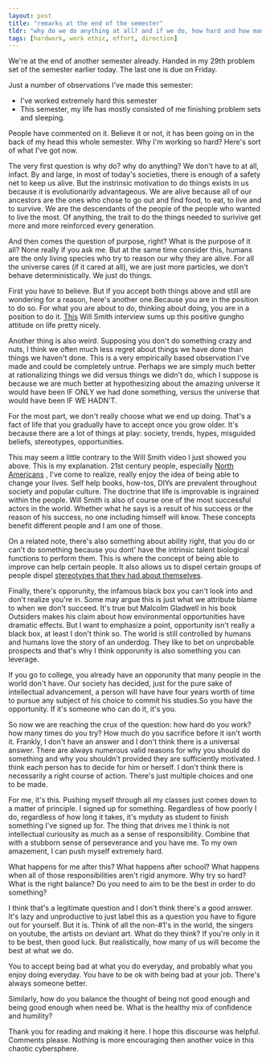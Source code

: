 ```yaml
---
layout: post
title: "remarks at the end of the semester"
tldr: "why do we do anything at all? and if we do, how hard and how many times do we try. The reason as to why I work."
tags: [hardwork, work ethic, effort, direction]
---
```


We're at the end of another semester already.
Handed in my 29th problem set of the semester earlier today. The last one is due on Friday.

Just a number of observations I've made this semester:
 * I've worked extremely hard this semester
 * This semester, my life has mostly consisted of me finishing problem sets and sleeping.

People have commented on it. Believe it or not, it has been going on in the back of my head this whole semester. Why I'm working so hard? Here's sort of what I've got now.

The very first question is why do? why do anything?
We don't have to at all, infact. By and large, in most of today's societies, there is enough
of a safety net to keep us alive.
But the instrinsic motivation to do things exists in us because it is evolutionarily advantageous. We are alive because all of our ancestors are the ones who chose to go out and find food, to eat, to live and to survive. We are the descendants of the people of the people who wanted to live the most. Of anything, the trait to do the things needed to surivive get more and more reinforced every generation.

And then comes the question of purpose, right?
What is the purpose of it all? None really if you ask me.
But at the same time consider this, humans are the only living species who try to reason our why they are alive. For all the universe cares (if it cared at all), we are just more particles, we don't behave deterministically. We just do things.

[1]: http://www.youtube.com/watch?v=C9thJm7_H68 

First you have to believe.
But if you accept both things above and still are wondering for a reason, here's another one.Because you are in the position to do so. For what you are about to do, thinking about doing, you are in a position to do it. [This][1] Will Smith interview sums up this positive gungho attitude on life pretty nicely.

Another thing is also weird. Supposing you don't do something crazy and nuts, I think we often much less regret about things we have done than things we haven't done. This is a very empirically based observation I've made and could be completely untrue. Perhaps  we are simply much better at rationalizing things we did versus things we didn't do, which I suppose is because we are much better at hypothesizing about the amazing universe it would have been IF ONLY we had done something, versus the universe that would have been IF WE HADN'T. 

For the most part, we don't really choose what we end up doing. That's a fact of life that you gradually have to accept once you grow older. It's because there are a lot of things at play: society, trends, hypes, misguided beliefs, stereotypes, opportunities.

[2]: http://www.youtube.com/watch?v=8k2AbqTBxao

This may seem a little contrary to the Will Smith video I just showed you above. This is my explanation. 21st century people, especially [North Americans][2] , I've come to realize, really enjoy the idea of being able to change your lives. Self help books, how-tos, DIYs are prevalent throughout society and popular culture. The doctrine that life is improvable is ingrained within the people. Will Smith is also of course one of the most successful actors in the world. Whether what he says is a result of his success or the reason of his success, no one including himself will know. These concepts benefit different people and I am one of those.

[3]: http://www.youtube.com/watch?feature=player_detailpage&v=8bWlTZZN3DY

On a related note, there's also something about ability right, that you do or can't do something because you dont' have the intrinsic talent biological functions to perform them. This is where the concept of being able to improve can help certain people. It also allows us to dispel certain groups of people dispel [stereotypes that they had about themselves][3]. 

Finally, there's opporunity, the infamous black box you can't look into and don't realize you're in. Some may argue this is just what we attribute blame to when we don't succeed. It's true but Malcolm Gladwell in his book Outsiders makes his claim about how environmental opportunities have dramatic effects. But I want to emphasize a point, opportunity isn't really a black box, at least I don't think so. The world is still controlled by humans and humans love the story of an underdog. They like to bet on unprobable prospects and that's why I think opporunity is also something you can leverage.

If you go to college, you already have an opporunity that many people in the world don't have. Our society has decided, just for the pure sake of intellectual advancement, a person will have have four years worth of time to pursue any subject of his choice to commit his studies.So you have the opportunity. If it's someone who can do it, it's you. 

So now we are reaching the crux of the question: how hard do you work? how many times do you try? How much do you sacrifice before it isn't worth it. Frankly, I don't have an answer and I don't think there is a universal answer. There are always numerous valid reasons for why you should do something and why you shouldn't provided they are sufficiently motivated. I think each person has to decide for him or herself. I don't think there is necessarily a right course of action. There's just multiple choices and one to be made.

For me, it's this. Pushing myself through all my classes just comes down to a matter of principle. I signed up for something. Regardless of how poorly I do, regardless of how long it takes, it's myduty as student to finish something I've signed up for. The thing that drives me I think is not intellectual curiousity as much as a sense of responsibility. Combine that with a stubborn sense of perseverance and you have me. To my own amazement, I can push myself extremely hard. 

What happens for me after this? What happens after school? What happens when all of those responsibilities aren't rigid anymore. Why try so hard? What is the right balance? Do you need to aim to be the best in order to do something? 

I think that's a legitimate question and I don't think there's a good answer. It's lazy and unproductive to just label this as a question you have to figure out for yourself. But it is.
Think of all the non-#1's in the world, the singers on youtube, the artists on deviant art. What do they think? If you're only in it to be best, then good luck. But realistically, how many of us will become the best at what we do. 

You to accept being bad at what you do everyday, and probably what you enjoy doing everyday. 
You have to be ok with being bad at your job.
There's always someone better.

Similarly, how do you balance the thought of being not good enough and being good enough when need be.
What is the healthy mix of confidence and humility?

Thank you for reading and making it here. I hope this discourse was helpful.
Comments please. Nothing is more encouraging then another voice in this chaotic cybersphere. 

